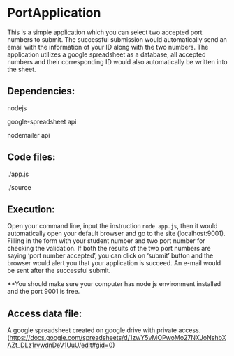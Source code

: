 # PortApplication
This is a simple application which you can select two accepted port numbers to submit. The successful submission would automatically send an email with the information of your ID along with the two numbers. The application utilizes a google spreadsheet as a database, all accepted numbers and their corresponding ID would also automatically be written into the sheet.

## Dependencies:
nodejs

google-spreadsheet api

nodemailer api

## Code files:
./app.js

./source

## Execution:
Open your command line, input the instruction `node app.js`, then it would automatically open your default browser and go to the site (localhost:9001). Filling in the form with your student number and two port number for checking the validation. If both the results of the two port numbers are saying ‘port number accepted’, you can click on ‘submit’ button and the browser would alert you that your application is succeed. An e-mail would be sent after the successful submit. 

**You should make sure your computer has node js environment installed and the port 9001 is free.

## Access data file:
A google spreadsheet created on google drive with private access.
(https://docs.google.com/spreadsheets/d/1zwY5vMOPwoMo27NXJoNshbXAZt_DLz1rvwdnDeV1UuU/edit#gid=0)
